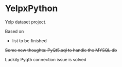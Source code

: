 # YelpxPython
Yelp dataset project.

Based on
- list to be finished


<del> Some new thoughts: PyQt5.sql to handle the MYSQL db </del> 

Luckily Pyqt5 connection issue is solved